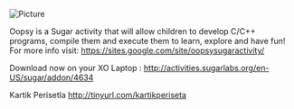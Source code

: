 ![Picture](https://sites.google.com/site/oopsysugaractivity/_/rsrc/1358427176743/config/customLogo.gif)

Oopsy is a Sugar activity that will allow children to develop C/C++ programs, compile them and execute them to learn, explore and have fun!
For more info visit: https://sites.google.com/site/oopsysugaractivity/

Download now on your XO Laptop : 
http://activities.sugarlabs.org/en-US/sugar/addon/4634

Kartik Perisetla
http://tinyurl.com/kartikperiseta
